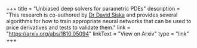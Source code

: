+++
title = "Unbiased deep solvers for parametric PDEs"
description = "This research is co-authored by <a href="https://vega.xyz">Dr David Siska</a> and provides several algorithms for how to train appropriate neural networks that can be used to price derivatives and tests to validate them."
link = "https://arxiv.org/abs/1810.05094"
linkText = "View on Arxiv"
type = "link"
+++